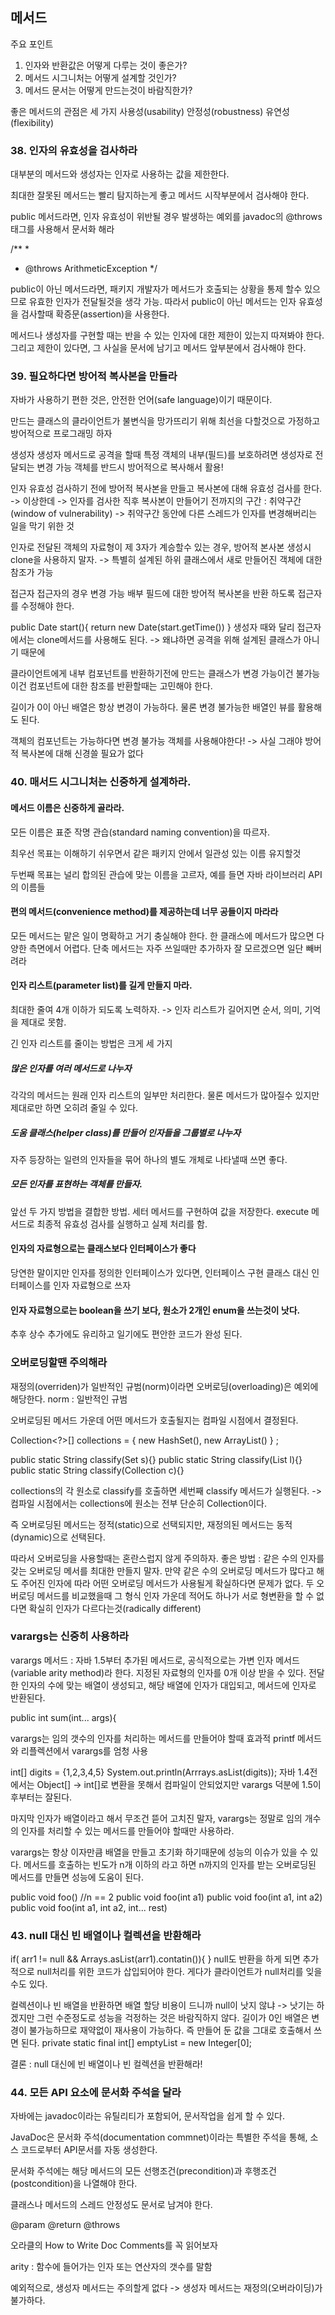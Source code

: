 ## 메서드

주요 포인트 
 1. 인자와 반환값은 어떻게 다루는 것이 좋은가? 
 2. 메서드 시그니처는 어떻게 설계할 것인가?
 3. 메서드 문서는 어떻게 만드는것이 바람직한가?

좋은 메서드의 관점은 세 가지
사용성(usability)
안정성(robustness)
유연성(flexibility)

### 38. 인자의 유효성을 검사하라

대부분의 메서드와 생성자는 인자로 사용하는 값을 제한한다. 

최대한 잘못된 메서드는 빨리 탐지하는게 좋고 메서드 시작부분에서 검사해야 한다.

public 메서드라면, 인자 유효성이 위반될 경우 발생하는 예외를 javadoc의 @throws 태그를 사용해서 문서화 해라

/**
*
* @throws ArithmeticException 
*/

public이 아닌 메서드라면, 패키지 개발자가 메서드가 호출되는 상황을 통제 할수 있으므로 유효한 인자가 전달될것을 생각 가능. 
따라서 public이 아닌 메서드는 인자 유효성을 검사할때 확증문(assertion)을 사용한다. 

메서드나 생성자를 구현할 때는 반을 수 있는 인자에 대한 제한이 있는지 따져봐야 한다.
그리고 제한이 있다면, 그 사실을 문서에 남기고 메서드 앞부분에서 검사해야 한다. 

### 39. 필요하다면 방어적 복사본을 만들라 

자바가 사용하기 편한 것은, 안전한 언어(safe language)이기 때문이다. 

만드는 클래스의 클라이언트가 불변식을 망가뜨리기 위해 최선을 다할것으로 가정하고 방어적으로 프로그래밍 하자

생성자 
생성자 메서드로 공격을 할때 특정 객체의 내부(필드)를 보호하려면 생성자로 전달되는 변경 가능 객체를 반드시 방어적으로 복사해서 활용!

인자 유효성 검사하기 전에 방어적 복사본을 만들고 복사본에 대해 유효성 검사를 한다. 
-> 이상한데
-> 인자를 검사한 직후 복사본이 만들어기 전까지의 구간 : 취약구간(window of vulnerability) 
-> 취약구간 동안에 다른 스레드가 인자를 변경해버리는 일을 막기 위한 것

인자로 전달된 객체의 자료형이 제 3자가 계승할수 있는 경우,  방어적 본사본 생성시 clone을 사용하지 말자. 
-> 특별히 설계된 하위 클래스에서 새로 만들어진 객체에 대한 참조가 가능

접근자
접근자의 경우 변경 가능 배부 필드에 대한 방어적 복사본을 반환 하도록 접근자를 수정해야 한다.

public Date start(){
	return new Date(start.getTime())
}
생성자 때와 달리 접근자에서는 clone메서드를 사용해도 된다. 
-> 왜냐하면 공격을 위해 설계된 클래스가 아니기 때문에 

클라이언트에게 내부 컴포넌트를 반환하기전에 만드는 클래스가 변경 가능이건 불가능이건 컴포넌트에 대한 참조를 반환할때는 고민해야 한다.

길이가 0이 아닌 배열은 항상 변경이 가능하다. 물론 변경 불가능한 배열인 뷰를 활용해도 된다.

객체의 컴포넌트는 가능하다면 변경 불가능 객체를 사용해야한다! -> 사실 그래야 방어적 복사본에 대해 신경쓸 필요가 없다 

### 40. 매서드 시그니처는 신중하게 설계하라.

 #### 메서드 이름은 신중하게 골라라.
 모든 이름은 표준 작명 관습(standard naming convention)을 따르자.

최우선 목표는 이해하기 쉬우면서 같은 패키지 안에서 일관성 있는 이름 유지할것

두번째 목표는 널리 합의된 관습에 맞는 이름을 고르자, 예를 들면 자바 라이브러리 API의 이름들

#### 편의 메서드(convenience method)를 제공하는데 너무 공들이지 마라라

모든 메서드는 맡은 일이 명확하고 거기 충실해야 한다. 
한 클래스에 메서드가 많으면 다양한 측면에서 어렵다. 
단축 메서드는 자주 쓰일때만 추가하자 잘 모르겠으면 일단 빼버려라

#### 인자 리스트(parameter list)를 길게 만들지 마라. 

최대한 줄여 4개 이하가 되도록 노력하자.
-> 인자 리스트가 길어지면 순서, 의미, 기억을 제대로 못함. 

긴 인자 리스트를 줄이는 방법은 크게 세 가지

 ##### 많은 인자를 여러 메서드로 나누자
 각각의 메서드는 원래 인자 리스트의 일부만 처리한다.	물론 메서드가 많아질수 있지만 제대로만 하면 오히려 줄일 수 있다.
 ##### 도움 클래스(helper class)를 만들어 인자들을 그룹별로 나누자
자주 등장하는 일련의 인자들을 묶어 하나의 별도 개체로 나타낼때 쓰면 좋다.
##### 모든 인자를 표현하는 객체를 만들자. 
앞선 두 가지 방법을 결합한 방법.
세터 메서드를 구현하여 값을 저장한다.
execute 메서드로 최종적 유효성 검사를 실행하고 실제 처리를 함.

#### 인자의 자료형으로는 클래스보다 인터페이스가 좋다

당연한 말이지만 인자를 정의한 인터페이스가 있다면, 인터페이스 구현 클래스 대신 인터페이스를 인자 자료형으로 쓰자

#### 인자 자료형으로는 boolean을 쓰기 보다, 원소가 2개인 enum을 쓰는것이 낫다.

추후 상수 추가에도 유리하고 일기에도 편안한 코드가 완성 된다.

### 오버로딩할땐 주의해라

재정의(overriden)가 일반적인 규범(norm)이라면 오버로딩(overloading)은 예외에 해당한다. 
norm : 일반적인 규범

오버로딩된 메서드 가운데 어떤 메서드가 호출될지는 컴파일 시점에서 결정된다. 
		
Collection<?>[] collections = { 
new HashSet<String>(),
new ArrayList<BigInteger>()
} ; 

public static String classify(Set<?> s){}
public static String classify(List<?> l){}
public static String classify(Collection<?><?> c){}

collections의 각 원소로 classify를 호출하면 세번째 classify 메서드가 실행된다. 
-> 컴파일 시점에서는 collections에 원소는 전부 단순히 Collection이다. 

즉 오버로딩된 메서드는 정적(static)으로 선택되지만, 재정의된 메서드는 동적(dynamic)으로 선택된다. 

따라서 오버로딩을 사용할때는 혼란스럽지 않게 주의하자. 
좋은 방법 : 같은 수의 인자를 갖는 오버로딩 메서를 최대한 만들지 말자. 만약 같은 수의 오버로딩 메서드가 많다고 해도 주어진 인자에 따라 어떤 오버로딩 메서드가 사용될게 확실하다면 문제가 없다. 두 오버로딩 메서드를 비교했을때 그 형식 인자 가운데 적어도 하나가 서로 형변환을 할 수 없다면 확실히 인자가 다르다는것(radically different)

### varargs는 신중히 사용하라

varargs 메서드 : 자바 1.5부터 추가된 메서드로, 공식적으로는 가변 인자 메서드(variable arity method)라 한다.
지정된 자료형의 인자를 0개 이상 받을 수 있다. 
전달한 인자의 수에 맞는 배열이 생성되고, 해당 배열에 인자가 대입되고, 메서드에 인자로 반환된다. 

public int sum(int... args){

varargs는 임의 갯수의 인자를 처리하는 메서드를 만들어야 할때 효과적
printf 메서드와 리플렉션에서 varargs를 엄청 사용

int[] digits = {1,2,3,4,5}
System.out.println(Arrrays.asList(digits));
자바 1.4전에서는 
Object[] -> int[]로 변환을 못해서 컴파일이 안되었지만 varargs 덕분에 1.5이후부터는 잘된다. 

마지막 인자가 배열이라고 해서 무조건 뜯어 고치진 말자, varargs는 정말로 임의 개수의 인자를 처리할 수 있는 메서드를 만들어야 할때만 사용하라. 

varargs는 항상 이자만큼 배열을 만들고 초기화 하기때문에 성능의 이슈가 있을 수 있다. 
메서드를 호출하는 빈도가 n개 이하의 라고 하면 n까지의 인자를 받는 오버로딩된 메서드를 만들면 성능에 도움이 된다.

public void foo() //n == 2
public void foo(int a1)
public void foo(int a1, int a2)
public void foo(int a1, int a2, int... rest)

### 43. null 대신 빈 배열이나 컬렉션을 반환해라

if( arr1 != null && Arrays.asList(arr1).contatin()){
}
null도 반환을 하게 되면 추가적으로 null처리를 위한 코드가 삽입되어야 한다. 게다가 클라이언트가 null처리를 잊을 수도 있다. 

컬렉션이나 빈 배열을 반환하면 배열 할당 비용이 드니까 null이 낫지 않냐
-> 낫기는 하겠지만 그런 수준정도로 성능을 걱정하는 것은 바람직하지 않다.
길이가 0인 배열은 변경이 불가능하므로 재약없이 재사용이 가능하다. 즉 만들어 둔 값을 그대로 호출해서 쓰면 된다.
private static final int[] emptyList = new Integer[0]; 

결론 : null 대신에 빈 배열이나 빈 컬렉션을 반환해라! 

### 44. 모든 API 요소에 문서화 주석을 달라

자바에는 javadoc이라는 유틸리티가 포함되어, 문서작업을 쉽게 할 수 있다. 

JavaDoc은 문서화 주석(documentation commnet)이라는 특별한 주석을 통해, 소스 코드로부터 API문서를 자동 생성한다. 

문서화 주석에는 해당 메서드의 모든 선행조건(precondition)과 후행조건(postcondition)을 나열해야 한다. 

클래스나 메서드의 스레드 안정성도 문서로 남겨야 한다. 

@param
@return
@throws

오라클의 How to Write Doc Comments를 꼭 읽어보자 










arity : 함수에 들어가는 인자 또는 연산자의 갯수를 말함 








예외적으로, 생성자 메서드는 주의할게 없다 
-> 생성자 메서드는 재정의(오버라이딩)가 불가하다. 










